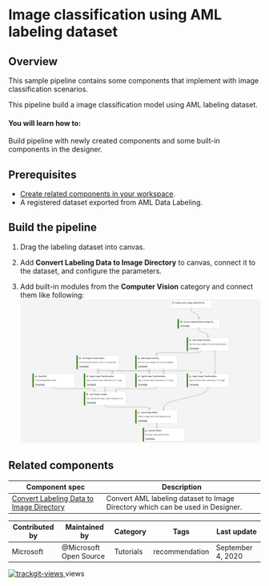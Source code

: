 # Image classification using AML labeling dataset 

## Overview

This sample pipeline contains some components that implement with image classification scenarios.

This pipeline build a image classification model using AML labeling dataset.

#### You will learn how to:

Build pipeline with newly created components and some built-in components in the designer.

## Prerequisites

- [Create related components in your workspace](.../tutorial/tutorial1-use-existing-components.md).
- A registered dataset exported from AML Data Labeling.

## Build the pipeline

1. Drag the labeling dataset into canvas.

1. Add **Convert Labeling Data to Image Directory** to canvas, connect it to the dataset, and configure the parameters.

1. Add built-in modules from the **Computer Vision** category and connect them like following:
![](./labeling-image-classification-pipeline.png)


## Related components
| Component spec               | Description                                                  |
| --- |--- |
|[Convert Labeling Data to Image Directory](.../components/convert-labeling-data-to-image-directory/convert_labeling_data_to_image_directory.spec)| Convert AML labeling dataset to Image Directory which can be used in Designer. 


| Contributed by | Maintained by | Category | Tags | Last update | 
|---|---|---|---|---|
| Microsoft | @Microsoft Open Source | Tutorials |recommendation| September 4, 2020 |

<a href="https://trackgit.com">
<img src="https://sfy.cx/u/oFu" alt="trackgit-views" />
</a> views